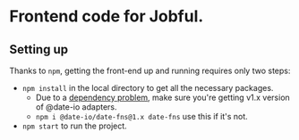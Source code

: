# Frontend code for Jobful.

## Setting up
Thanks to `npm`, getting the front-end up and running requires only two steps:
- `npm install` in the local directory to get all the necessary packages.
    - Due to a [dependency problem](https://material-ui-pickers.dev/getting-started/installation), make sure you're getting v1.x version of @date-io adapters.
    - `npm i @date-io/date-fns@1.x date-fns` use this if it's not.
- `npm start` to run the project.